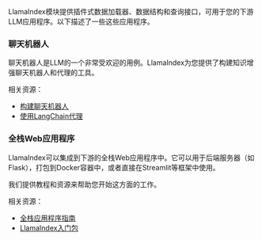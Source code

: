 LlamaIndex模块提供插件式数据加载器、数据结构和查询接口，可用于您的下游LLM应用程序。以下描述了一些这些应用程序。

### 聊天机器人

聊天机器人是LLM的一个非常受欢迎的用例。LlamaIndex为您提供了构建知识增强聊天机器人和代理的工具。

相关资源：
- [构建聊天机器人](/guides/tutorials/building_a_chatbot.md)
- [使用LangChain代理](/how_to/integrations/using_with_langchain.md)

### 全栈Web应用程序

LlamaIndex可以集成到下游的全栈Web应用程序中。它可以用于后端服务器（如Flask），打包到Docker容器中，或者直接在Streamlit等框架中使用。

我们提供教程和资源来帮助您开始这方面的工作。

相关资源：
- [全栈应用程序指南](/guides/tutorials/fullstack_app_guide.md)
- [LlamaIndex入门包](https://github.com/logan-markewich/llama_index_starter_pack)
